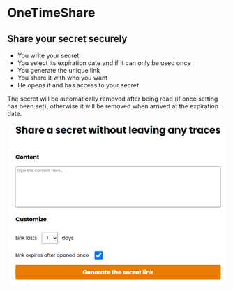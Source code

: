 # OneTimeShare
## Share your secret securely
- You write your secret
- You select its expiration date and if it can only be used once
- You generate the unique link
- You share it with who you want
- He opens it and has access to your secret

The secret will be automatically removed after being read (if once setting has been set), otherwise it will be removed when arrived at the expiration date.

![alt text](image.png)